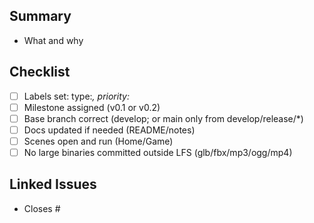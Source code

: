 ## Summary

- What and why

## Checklist
- [ ] Labels set: type:*, priority:*
- [ ] Milestone assigned (v0.1 or v0.2)
- [ ] Base branch correct (develop; or main only from develop/release/*)
- [ ] Docs updated if needed (README/notes)
- [ ] Scenes open and run (Home/Game)
- [ ] No large binaries committed outside LFS (glb/fbx/mp3/ogg/mp4)
## Linked Issues
- Closes #<issue-number>